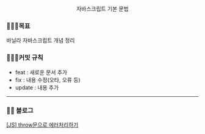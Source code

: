 <div align="center">
    <h1></h1>
   자바스크립트 기본 문법
</div>

### 🏋🏻‍♀️목표

바닐라 자바스크립트 개념 정리

### 🙅🏻‍♀️커밋 규칙
- feat : 새로운 문서 추가
- fix : 내용 수정(오타, 오류 등)
- update : 내용 추가

---
### ✍🏻 블로그
<a href="https://kill-xxx.tistory.com/entry/JS-throw%EB%AC%B8%EC%9C%BC%EB%A1%9C-%EC%97%90%EB%9F%AC%EC%B2%98%EB%A6%AC%ED%95%98%EA%B8%B0">[JS] throw문으로 에러처리하기</a>
